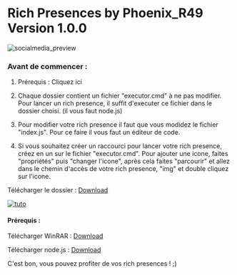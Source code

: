 # Rich Presences by Phoenix_R49 Version 1.0.0
![socialmedia_preview](https://repository-images.githubusercontent.com/469362827/fa358c89-da7a-4fe2-a1fd-8955562f1982)
### Avant de commencer :
1. Prérequis :
Cliquez ici

2. Chaque dossier contient un fichier "executor.cmd" à ne pas modifier.
Pour lancer un rich presence, il suffit d'executer ce fichier dans le dossier choisi. (il vous faut node.js)

3. Pour modifier votre rich presence il faut que vous modidez le fichier "index.js".
Pour ce faire il vous faut un éditeur de code.

4. Si vous souhaitez créer un raccourci pour lancer votre rich presence, créez en un sur le fichier "executor.cmd".
Pour ajouter une icone, faites "propriétés" puis "changer l'icone", après cela faites "parcourir" et allez dans le chemin d'accès de votre rich presence, "img" et double cliquez sur l'icone.

Télécharger le dossier : [Download](https://drive.google.com/file/d/1lyG-NescGtyJQbnZCUgGJHeIrz-qgIDP/view)

[![tuto](https://cdn.discordapp.com/attachments/675650763384422401/952573807766425700/Miniature.png)](https://drive.google.com/u/0/uc?id=1WdBzySg4N-ZrGAPx1GGmyTMXXZlYDO-u&export=download)

#### Prérequis :
Télécharger WinRAR : [Download](https://www.win-rar.com/predownload.html?&L=10)

Télécharger node.js : [Download](https://nodejs.org/)

C'est bon, vous pouvez profiter de vos rich presences ! ;)
